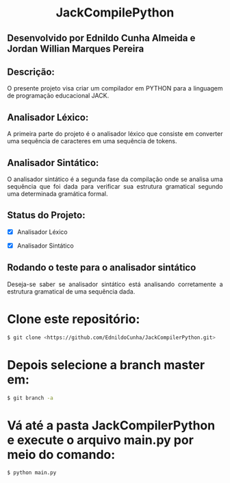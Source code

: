 <h1 align="center">JackCompilePython</h1>


## Desenvolvido por Ednildo Cunha Almeida e Jordan Willian Marques Pereira


## Descrição:
<p align="justify"> O presente projeto visa criar um compilador em PYTHON para a linguagem de programação educacional JACK. </p>

## Analisador Léxico:
<p align="justify"> A primeira parte do projeto é o analisador léxico que consiste em converter uma sequência de caracteres em uma sequência de tokens. </p>

## Analisador Sintático:
<p align="justify"> O analisador sintático é a segunda fase da compilação onde se analisa uma sequência que foi dada para verificar sua estrutura gramatical segundo uma determinada gramática formal. </p>


## Status do Projeto:
- [x] Analisador Léxico
- [x] Analisador Sintático 


## Rodando o teste para o analisador sintático
<p align="justify"> Deseja-se saber se analisador sintático está analisando corretamente a estrutura gramatical de uma sequência dada. </p>

# Clone este repositório:
```bash
$ git clone <https://github.com/EdnildoCunha/JackCompilerPython.git>
```
# Depois selecione a branch **master** em:
```bash
$ git branch -a
```
# Vá até a pasta JackCompilerPython e execute o arquivo main.py por meio do comando:
```bash
$ python main.py
```
